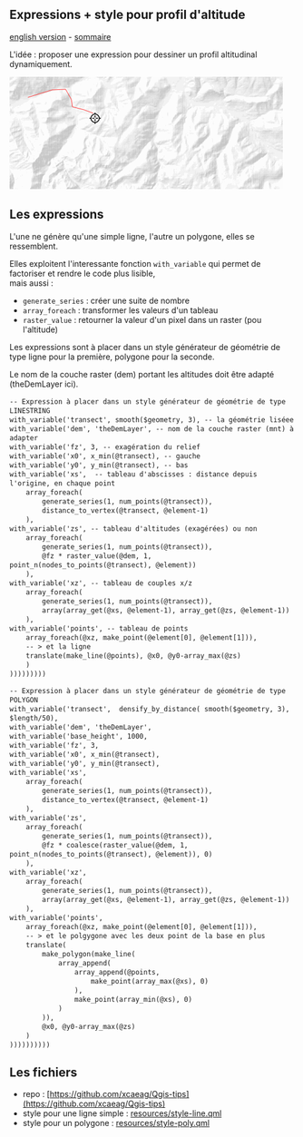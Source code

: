 ## Expressions + style pour profil d'altitude

[english version](README.md) - [sommaire](../LISEZMOI.md)

L'idée : proposer une expression pour dessiner un profil altitudinal dynamiquement.

![Démo](profil.gif)

## Les expressions

L'une ne génère qu'une simple ligne, l'autre un polygone, elles se ressemblent.

Elles exploitent l'interessante fonction `with_variable` qui permet de factoriser et rendre le code plus lisible,\
mais aussi : 
- `generate_series` : créer une suite de nombre 
- `array_foreach` : transformer les valeurs d'un tableau
- `raster_value` : retourner la valeur d'un pixel dans un raster (pou l'altitude)

Les expressions sont à placer dans un style générateur de géométrie de type ligne pour la première, polygone pour la seconde.

Le nom de la couche raster (dem) portant les altitudes doit être adapté (theDemLayer ici).

```pgsql
-- Expression à placer dans un style générateur de géométrie de type LINESTRING
with_variable('transect', smooth($geometry, 3), -- la géométrie liséee
with_variable('dem', 'theDemLayer', -- nom de la couche raster (mnt) à adapter
with_variable('fz', 3, -- exagération du relief
with_variable('x0', x_min(@transect), -- gauche
with_variable('y0', y_min(@transect), -- bas 
with_variable('xs',  -- tableau d'abscisses : distance depuis l'origine, en chaque point
	array_foreach(
		generate_series(1, num_points(@transect)),
		distance_to_vertex(@transect, @element-1)
	),
with_variable('zs', -- tableau d'altitudes (exagérées) ou non
	array_foreach(
		generate_series(1, num_points(@transect)),
		@fz * raster_value(@dem, 1, point_n(nodes_to_points(@transect), @element))
	),
with_variable('xz', -- tableau de couples x/z
	array_foreach(
		generate_series(1, num_points(@transect)),
		array(array_get(@xs, @element-1), array_get(@zs, @element-1))
	),
with_variable('points', -- tableau de points
	array_foreach(@xz, make_point(@element[0], @element[1])), 
	-- > et la ligne 
	translate(make_line(@points), @x0, @y0-array_max(@zs)
	)
)))))))))
```

```pgsql
-- Expression à placer dans un style générateur de géométrie de type POLYGON
with_variable('transect',  densify_by_distance( smooth($geometry, 3), $length/50), 
with_variable('dem', 'theDemLayer', 
with_variable('base_height', 1000,
with_variable('fz', 3, 
with_variable('x0', x_min(@transect), 
with_variable('y0', y_min(@transect), 
with_variable('xs', 
	array_foreach(
		generate_series(1, num_points(@transect)),
		distance_to_vertex(@transect, @element-1)
	),
with_variable('zs', 
	array_foreach(
		generate_series(1, num_points(@transect)),
		@fz * coalesce(raster_value(@dem, 1, point_n(nodes_to_points(@transect), @element)), 0)
	),
with_variable('xz',
	array_foreach(
		generate_series(1, num_points(@transect)),
		array(array_get(@xs, @element-1), array_get(@zs, @element-1))
	),
with_variable('points', 
	array_foreach(@xz, make_point(@element[0], @element[1])), 
	-- > et le polgygone avec les deux point de la base en plus
	translate(
		make_polygon(make_line(
			array_append(
				array_append(@points, 
					make_point(array_max(@xs), 0) 
				), 
				make_point(array_min(@xs), 0) 
			)
		)), 
		@x0, @y0-array_max(@zs)
	)
))))))))))
```

## Les fichiers

- repo : [https://github.com/xcaeag/Qgis-tips](https://github.com/xcaeag/Qgis-tips)
- style pour une ligne simple : [resources/style-line.qml](resources/style-line.qml)
- style pour un polygone : [resources/style-poly.qml](resources/style-poly.qml)
